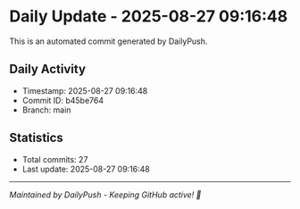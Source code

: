 # Daily Update - 2025-08-27 09:16:48

This is an automated commit generated by DailyPush.

## Daily Activity
- Timestamp: 2025-08-27 09:16:48
- Commit ID: b45be764
- Branch: main

## Statistics
- Total commits: 27
- Last update: 2025-08-27 09:16:48

---
*Maintained by DailyPush - Keeping GitHub active! 🚀*
